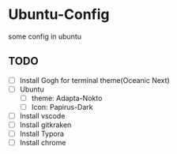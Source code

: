 # Ubuntu-Config
some config in ubuntu



## TODO

- [ ] Install Gogh for terminal theme(Oceanic Next)
- [ ] Ubuntu 
  - [ ] theme: Adapta-Nokto
  - [ ] Icon: Papirus-Dark
- [ ] Install vscode 
- [ ] Install gitkraken
- [ ] Install Typora
- [ ] Install chrome